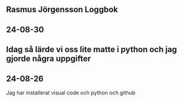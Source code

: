 Rasmus Jörgensson Loggbok
---------------------------
24-08-30
----------
Idag så lärde vi oss lite matte i python och jag gjorde några uppgifter
--------------------------------------------------------------------------
24-08-26
-------------
Jag har installerat visual code och python och github
